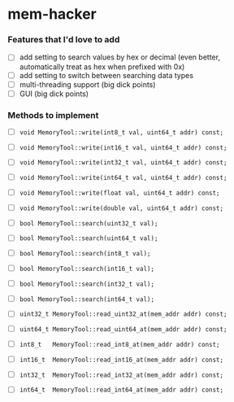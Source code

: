 # mem-hacker

### Features that I'd love to add

- [ ] add setting to search values by hex or decimal (even better, automatically treat as hex when prefixed with 0x)
- [ ] add setting to switch between searching data types
- [ ] multi-threading support (big dick points)
- [ ] GUI (big dick points)

### Methods to implement

- [ ] `void MemoryTool::write(int8_t val, uint64_t addr) const;`
- [ ] `void MemoryTool::write(int16_t val, uint64_t addr) const;`
- [ ] `void MemoryTool::write(int32_t val, uint64_t addr) const;`
- [ ] `void MemoryTool::write(int64_t val, uint64_t addr) const;`
- [ ] `void MemoryTool::write(float val, uint64_t addr) const;`
- [ ] `void MemoryTool::write(double val, uint64_t addr) const;`
- [ ] `bool MemoryTool::search(uint32_t val);`
- [ ] `bool MemoryTool::search(uint64_t val);`
- [ ] `bool MemoryTool::search(int8_t val);`
- [ ] `bool MemoryTool::search(int16_t val);`
- [ ] `bool MemoryTool::search(int32_t val);`
- [ ] `bool MemoryTool::search(int64_t val);`
- [ ] `uint32_t MemoryTool::read_uint32_at(mem_addr addr) const;`
- [ ] `uint64_t MemoryTool::read_uint64_at(mem_addr addr) const;`
- [ ] `int8_t   MemoryTool::read_int8_at(mem_addr addr) const;`
- [ ] `int16_t  MemoryTool::read_int16_at(mem_addr addr) const;`
- [ ] `int32_t  MemoryTool::read_int32_at(mem_addr addr) const;`
- [ ] `int64_t  MemoryTool::read_int64_at(mem_addr addr) const;`

